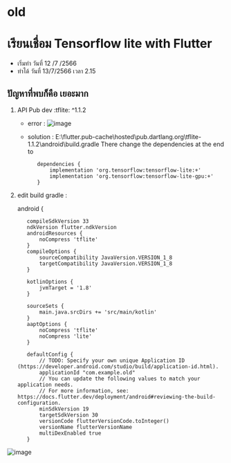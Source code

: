 # old
# เรียนเชื่อม Tensorflow lite with Flutter
- เริ่มทำ วันที่ 12 /7 /2566
- ทำได้ วันที่ 13/7/2566 เวลา 2.15
## ปัญหาที่พบก็คือ เยอะมาก
1. API Pub dev :tflite: ^1.1.2
   - error : ![image](https://github.com/kncode74/Flutter_Tflite/assets/69451462/34861471-c96f-49ca-a20b-8bed96962131)
   - solution : E:\flutter.pub-cache\hosted\pub.dartlang.org\tflite-1.1.2\android\build.gradle There change the dependencies at the end to

            dependencies {
                implementation 'org.tensorflow:tensorflow-lite:+'
                implementation 'org.tensorflow:tensorflow-lite-gpu:+'
            }

2. edit build gradle :

      android {
   
          compileSdkVersion 33
          ndkVersion flutter.ndkVersion
          androidResources {
              noCompress 'tflite'
          }
          compileOptions {
              sourceCompatibility JavaVersion.VERSION_1_8
              targetCompatibility JavaVersion.VERSION_1_8
          }
      
          kotlinOptions {
              jvmTarget = '1.8'
          }
      
          sourceSets {
              main.java.srcDirs += 'src/main/kotlin'
          }
          aaptOptions {
              noCompress 'tflite'
              noCompress 'lite'
          }
      
          defaultConfig {
              // TODO: Specify your own unique Application ID (https://developer.android.com/studio/build/application-id.html).
              applicationId "com.example.old"
              // You can update the following values to match your application needs.
              // For more information, see: https://docs.flutter.dev/deployment/android#reviewing-the-build-configuration.
              minSdkVersion 19
              targetSdkVersion 30
              versionCode flutterVersionCode.toInteger()
              versionName flutterVersionName
              multiDexEnabled true
          }

![image](https://github.com/kncode74/Flutter_Tflite/assets/69451462/a4824854-a7df-4580-873e-4ef659810a62)
